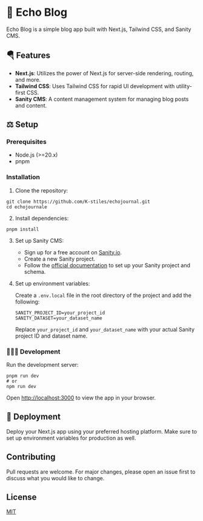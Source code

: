 # 📖 Echo Blog

Echo Blog is a simple blog app built with Next.js, Tailwind CSS, and Sanity CMS.

## 🪂 Features

- **Next.js**: Utilizes the power of Next.js for server-side rendering, routing, and more.
- **Tailwind CSS**: Uses Tailwind CSS for rapid UI development with utility-first CSS.
- **Sanity CMS**: A content management system for managing blog posts and content.

## ⚖️ Setup

### Prerequisites

- Node.js (>=20.x)
- pnpm

### Installation

1. Clone the repository:

```
git clone https://github.com/K-stiles/echojournal.git
cd echojournale
```

2. Install dependencies:

```
pnpm install
```

3. Set up Sanity CMS:

   - Sign up for a free account on [Sanity.io](https://www.sanity.io/).
   - Create a new Sanity project.
   - Follow the [official documentation](https://www.sanity.io/docs) to set up your Sanity project and schema.

4. Set up environment variables:

   Create a `.env.local` file in the root directory of the project and add the following:

   ```
   SANITY_PROJECT_ID=your_project_id
   SANITY_DATASET=your_dataset_name
   ```

   Replace `your_project_id` and `your_dataset_name` with your actual Sanity project ID and dataset name.

### 🧑🏽‍🚒 Development

Run the development server:

```
pnpm run dev
# or
npm run dev
```

Open [http://localhost:3000](http://localhost:3000) to view the app in your browser.

## 🚀 Deployment

Deploy your Next.js app using your preferred hosting platform. Make sure to set up environment variables for production as well.

## Contributing

Pull requests are welcome. For major changes, please open an issue first to discuss what you would like to change.

## License

[MIT](https://choosealicense.com/licenses/mit/)

